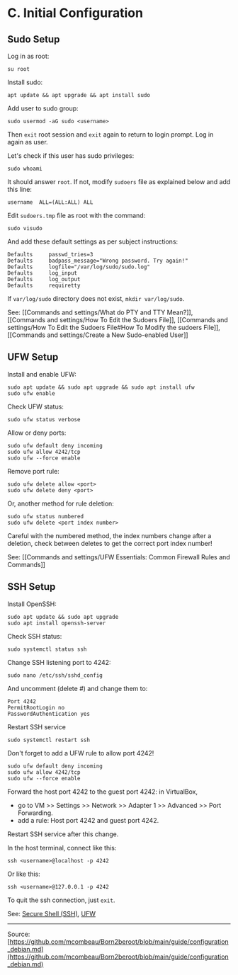 # C. Initial Configuration

## Sudo Setup

Log in as root:

```shell
su root
```

Install sudo:

```shell
apt update && apt upgrade && apt install sudo
```

Add user to sudo group:

```shell
sudo usermod -aG sudo <username>
```

Then `exit` root session and `exit` again to return to login prompt. Log in again as user.

Let's check if this user has sudo privileges:

```shell
sudo whoami
```

It should answer `root`. If not, modify `sudoers` file as explained below and add this line:

```shell
username  ALL=(ALL:ALL) ALL
```

Edit `sudoers.tmp` file as root with the command:

```shell
sudo visudo
```

And add these default settings as per subject instructions:

```shell
Defaults     passwd_tries=3
Defaults     badpass_message="Wrong password. Try again!"
Defaults     logfile="/var/log/sudo/sudo.log"
Defaults     log_input
Defaults     log_output
Defaults     requiretty
```

If `var/log/sudo` directory does not exist, `mkdir var/log/sudo`.

See: [[Commands and settings/What do PTY and TTY Mean?]], [[Commands and settings/How To Edit the Sudoers File]], [[Commands and settings/How To Edit the Sudoers File#How To Modify the sudoers File]], [[Commands and settings/Create a New Sudo-enabled User]]

## UFW Setup

Install and enable UFW:

```shell
sudo apt update && sudo apt upgrade && sudo apt install ufw
sudo ufw enable
```

Check UFW status:

```shell
sudo ufw status verbose
```

Allow or deny ports:

```shell
sudo ufw default deny incoming
sudo ufw allow 4242/tcp
sudo ufw --force enable
```

Remove port rule:

```shell
sudo ufw delete allow <port>
sudo ufw delete deny <port>
```

Or, another method for rule deletion:

```shell
sudo ufw status numbered
sudo ufw delete <port index number>
```

Careful with the numbered method, the index numbers change after a deletion, check between deletes to get the correct port index number!

See: [[Commands and settings/UFW Essentials: Common Firewall Rules and Commands]]

## SSH Setup

Install OpenSSH:

```shell
sudo apt update && sudo apt upgrade
sudo apt install openssh-server
```

Check SSH status:

```shell
sudo systemctl status ssh
```

Change SSH listening port to 4242:

```shell
sudo nano /etc/ssh/sshd_config
```

And uncomment (delete #) and change them to:

```shell
Port 4242
PermitRootLogin no
PasswordAuthentication yes
```

Restart SSH service

```shell
sudo systemctl restart ssh
```

Don't forget to add a UFW rule to allow port 4242!

```shell
sudo ufw default deny incoming
sudo ufw allow 4242/tcp
sudo ufw --force enable
```

Forward the host port 4242 to the guest port 4242: in VirtualBox,

- go to VM >> Settings >> Network >> Adapter 1 >> Advanced >> Port Forwarding.
- add a rule: Host port 4242 and guest port 4242.

Restart SSH service after this change.

In the host terminal, connect like this:

```shell
ssh <username>@localhost -p 4242
```

Or like this:

```shell
ssh <username>@127.0.0.1 -p 4242
```

To quit the ssh connection, just `exit`.

See: [Secure Shell (SSH)](./General%20Information/Secure%20Shell%20(SSH).md), [UFW](Commands%20and%20settings/UFW%20Essentials:%20Common%20Firewall%20Rules%20and%20Commands.md#allow-ssh)

---

Source: [https://github.com/mcombeau/Born2beroot/blob/main/guide/configuration_debian.md](https://github.com/mcombeau/Born2beroot/blob/main/guide/configuration_debian.md)
